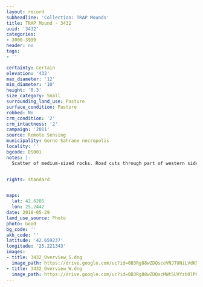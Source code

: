 ```yaml
---
layout: record
subheadline: 'Collection: TRAP Mounds'
title: TRAP Mound - 3432
uuid: '3432'
categories:
- 3000-3999
header: no
tags:
- ''

certainty: Certain
elevation: '432'
max_diameter: '12'
min_diameter: '10'
height: '0.3'
size_category: Small
surrounding_land_use: Pasture
surface_condition: Pasture
robbed: No
crm_condition: '2'
crm_intactness: '2'
campaign: '2011'
source: Remote Sensing
municipality: Gorno Sahrane necropolis
locality: ''
bgcode: DS001
notes: |-
  Scatter of medium-sized rocks. Road cuts through part of western side. No obvious robbers' trench's.


rights: standard


maps:
  lat: 42.6285
  lon: 25.2442
date: 2018-05-29
land_use_source: Photo
photo: Good
bg_code: ''
akb_code: ''
latitude: '42.659237'
longitude: '25.221343'
images:
- title: 3432_Overview_S.dng
  image_path: https://drive.google.com/uc?id=0B3Rg88wZDQsceVNJTUNiLVdKMEU
- title: 3432_Overview_W.dng
  image_path: https://drive.google.com/uc?id=0B3Rg88wZDQscMWt5UVYzb0lPQ0E
---
```

